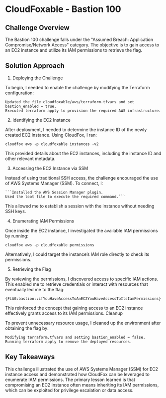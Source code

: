# CloudFoxable - Bastion 100

## Challenge Overview

The Bastion 100 challenge falls under the "Assumed Breach: Application Compromise/Network Access" category. The objective is to gain access to an EC2 instance and utilize its IAM permissions to retrieve the flag.

## Solution Approach
1. Deploying the Challenge

To begin, I needed to enable the challenge by modifying the Terraform configuration:

    Updated the file cloudfoxable/aws/terraform.tfvars and set bastion_enabled = true.
    Executed terraform apply to provision the required AWS infrastructure.

2. Identifying the EC2 Instance

After deployment, I needed to determine the instance ID of the newly created EC2 instance. Using CloudFox, I ran:

```cloudfox aws -p cloudfoxable instances -v2```

This provided details about the EC2 instances, including the instance ID and other relevant metadata.

3. Accessing the EC2 Instance via SSM

Instead of using traditional SSH access, the challenge encouraged the use of AWS Systems Manager (SSM). To connect, I:

    ```Installed the AWS Session Manager plugin.
    Used the loot file to execute the required command.```

This allowed me to establish a session with the instance without needing SSH keys.

4. Enumerating IAM Permissions

Once inside the EC2 instance, I investigated the available IAM permissions by running:

```cloudfox aws -p cloudfoxable permissions```

Alternatively, I could target the instance’s IAM role directly to check its permissions.

5. Retrieving the Flag

By reviewing the permissions, I discovered access to specific IAM actions. This enabled me to retrieve credentials or interact with resources that eventually led me to the flag:

```{FLAG:bastion::ifYouHaveAccessToAnEC2YouHaveAccessToItsIamPermissions}```

This reinforced the concept that gaining access to an EC2 instance effectively grants access to its IAM permissions.
Cleanup

To prevent unnecessary resource usage, I cleaned up the environment after obtaining the flag by:

    Modifying terraform.tfvars and setting bastion_enabled = false.
    Running terraform apply to remove the deployed resources.

## Key Takeaways

This challenge illustrated the use of AWS Systems Manager (SSM) for EC2 instance access and demonstrated how CloudFox can be leveraged to enumerate IAM permissions. The primary lesson learned is that compromising an EC2 instance often means inheriting its IAM permissions, which can be exploited for privilege escalation or data access.
